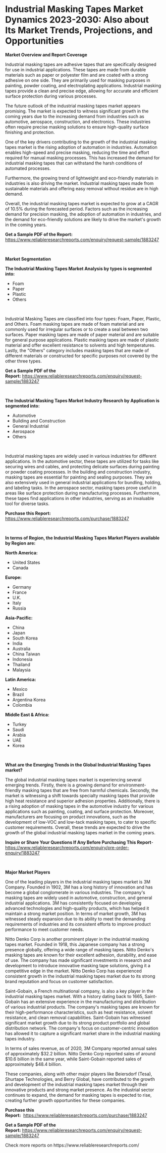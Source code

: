 <p><h1>Industrial Masking Tapes Market Dynamics 2023-2030: Also about Its Market Trends, Projections, and Opportunities</h1></p><p><strong>Market Overview and Report Coverage</strong></p>
<p><p>Industrial masking tapes are adhesive tapes that are specifically designed for use in industrial applications. These tapes are made from durable materials such as paper or polyester film and are coated with a strong adhesive on one side. They are primarily used for masking purposes in painting, powder coating, and electroplating applications. Industrial masking tapes provide a clean and precise edge, allowing for accurate and efficient surface protection during various processes.</p><p>The future outlook of the industrial masking tapes market appears promising. The market is expected to witness significant growth in the coming years due to the increasing demand from industries such as automotive, aerospace, construction, and electronics. These industries often require precise masking solutions to ensure high-quality surface finishing and protection.</p><p>One of the key drivers contributing to the growth of the industrial masking tapes market is the rising adoption of automation in industries. Automation enables high-speed and precise masking, reducing the time and effort required for manual masking processes. This has increased the demand for industrial masking tapes that can withstand the harsh conditions of automated processes.</p><p>Furthermore, the growing trend of lightweight and eco-friendly materials in industries is also driving the market. Industrial masking tapes made from sustainable materials and offering easy removal without residue are in high demand.</p><p>Overall, the industrial masking tapes market is expected to grow at a CAGR of 10.5% during the forecasted period. Factors such as the increasing demand for precision masking, the adoption of automation in industries, and the demand for eco-friendly solutions are likely to drive the market's growth in the coming years.</p></p>
<p><strong>Get a Sample PDF of the Report:</strong> <a href="https://www.reliableresearchreports.com/enquiry/request-sample/1883247">https://www.reliableresearchreports.com/enquiry/request-sample/1883247</a></p>
<p>&nbsp;</p>
<p><strong>Market Segmentation</strong></p>
<p><strong>The Industrial Masking Tapes Market Analysis by types is segmented into:</strong></p>
<p><ul><li>Foam</li><li>Paper</li><li>Plastic</li><li>Others</li></ul></p>
<p>&nbsp;</p>
<p><p>Industrial Masking Tapes are classified into four types: Foam, Paper, Plastic, and Others. Foam masking tapes are made of foam material and are commonly used for irregular surfaces or to create a seal between two surfaces. Paper masking tapes are made of paper material and are suitable for general purpose applications. Plastic masking tapes are made of plastic material and offer excellent resistance to solvents and high temperatures. Lastly, the "Others" category includes masking tapes that are made of different materials or constructed for specific purposes not covered by the other three types.</p></p>
<p><strong>Get a Sample PDF of the Report:</strong>&nbsp;<a href="https://www.reliableresearchreports.com/enquiry/request-sample/1883247">https://www.reliableresearchreports.com/enquiry/request-sample/1883247</a></p>
<p>&nbsp;</p>
<p><strong>The Industrial Masking Tapes Market Industry Research by Application is segmented into:</strong></p>
<p><ul><li>Automotive</li><li>Building and Construction</li><li>General Industrial</li><li>Aerospace</li><li>Others</li></ul></p>
<p>&nbsp;</p>
<p><p>Industrial masking tapes are widely used in various industries for different applications. In the automotive sector, these tapes are utilized for tasks like securing wires and cables, and protecting delicate surfaces during painting or powder coating processes. In the building and construction industry, masking tapes are essential for painting and sealing purposes. They are also extensively used in general industrial applications for bundling, holding, and labeling tasks. In the aerospace sector, masking tapes prove useful in areas like surface protection during manufacturing processes. Furthermore, these tapes find applications in other industries, serving as an invaluable tool for diverse tasks.</p></p>
<p><strong>Purchase this Report:</strong>&nbsp; <a href="https://www.reliableresearchreports.com/purchase/1883247">https://www.reliableresearchreports.com/purchase/1883247</a></p>
<p>&nbsp;</p>
<p><strong>In terms of Region, the Industrial Masking Tapes Market Players available by Region are:</strong></p>
<p>
    <p> <strong> North America: </strong>
        <ul>
            <li>United States</li>
            <li>Canada</li>
        </ul>
        </p> 
    <p> <strong> Europe: </strong>
        <ul>
            <li>Germany</li>
            <li>France</li>
            <li>U.K.</li>
            <li>Italy</li>
            <li>Russia</li>
        </ul>
        </p> 
    <p> <strong> Asia-Pacific: </strong>
        <ul>
            <li>China</li>
            <li>Japan</li>
            <li>South Korea</li>
            <li>India</li>
            <li>Australia</li>
            <li>China Taiwan</li>
            <li>Indonesia</li>
            <li>Thailand</li>
            <li>Malaysia</li>
        </ul>
        </p> 
    <p> <strong> Latin America: </strong>
        <ul>
            <li>Mexico</li>
            <li>Brazil</li>
            <li>Argentina Korea</li>
            <li>Colombia</li>
        </ul>
        </p> 
    <p> <strong> Middle East & Africa: </strong>
        <ul>
            <li>Turkey</li>
            <li>Saudi</li>
            <li>Arabia</li>
            <li>UAE</li>
            <li>Korea</li>
        </ul>
    </p>
    </p>
<p>&nbsp;</p>
<p><strong>What are the Emerging Trends in the Global Industrial Masking Tapes market?</strong></p>
<p><p>The global industrial masking tapes market is experiencing several emerging trends. Firstly, there is a growing demand for environment-friendly masking tapes that are free from harmful chemicals. Secondly, the market is witnessing a shift towards specialty masking tapes that provide high heat resistance and superior adhesion properties. Additionally, there is a rising adoption of masking tapes in the automotive industry for various applications such as painting, coating, and surface protection. Moreover, manufacturers are focusing on product innovations, such as the development of low-VOC and low-tack masking tapes, to cater to specific customer requirements. Overall, these trends are expected to drive the growth of the global industrial masking tapes market in the coming years.</p></p>
<p><strong>Inquire or Share Your Questions If Any Before Purchasing This Report</strong>- <a href="https://www.reliableresearchreports.com/enquiry/pre-order-enquiry/1883247">https://www.reliableresearchreports.com/enquiry/pre-order-enquiry/1883247</a></p>
<p>&nbsp;</p>
<p><strong>Major Market Players</strong></p>
<p><p>One of the leading players in the industrial masking tapes market is 3M Company. Founded in 1902, 3M has a long history of innovation and has become a global conglomerate in various industries. The company's masking tapes are widely used in automotive, construction, and general industrial applications. 3M has consistently focused on developing advanced technologies and high-quality products, which has helped it maintain a strong market position. In terms of market growth, 3M has witnessed steady expansion due to its ability to meet the demanding requirements of industries and its consistent efforts to improve product performance to meet customer needs.</p><p>Nitto Denko Corp is another prominent player in the industrial masking tapes market. Founded in 1918, this Japanese company has a strong presence globally, offering a wide range of masking tapes. Nitto Denko's masking tapes are known for their excellent adhesion, durability, and ease of use. The company has made significant investments in research and development to introduce innovative masking tape solutions, giving it a competitive edge in the market. Nitto Denko Corp has experienced consistent growth in the industrial masking tapes market due to its strong brand reputation and focus on customer satisfaction.</p><p>Saint-Gobain, a French multinational company, is also a key player in the industrial masking tapes market. With a history dating back to 1665, Saint-Gobain has an extensive experience in the manufacturing and distribution of various industrial products. The company's masking tapes are known for their high-performance characteristics, such as heat resistance, solvent resistance, and clean removal capabilities. Saint-Gobain has witnessed significant market growth due to its strong product portfolio and global distribution network. The company's focus on customer-centric innovation has allowed it to capture a significant market share in the industrial masking tapes industry.</p><p>In terms of sales revenue, as of 2020, 3M Company reported annual sales of approximately $32.2 billion. Nitto Denko Corp reported sales of around $10.6 billion in the same year, while Saint-Gobain reported sales of approximately $48.4 billion.</p><p>These companies, along with other major players like Beiersdorf (Tesa), Shurtape Technologies, and Berry Global, have contributed to the growth and development of the industrial masking tapes market through their innovative products and strong market presence. As the industrial sector continues to expand, the demand for masking tapes is expected to rise, creating further growth opportunities for these companies.</p></p>
<p><strong>Purchase this Report:</strong>&nbsp;&nbsp;<a href="https://www.reliableresearchreports.com/purchase/1883247">https://www.reliableresearchreports.com/purchase/1883247</a></p>
<p></p>
<p><strong>Get a Sample PDF of the Report:</strong>&nbsp;<a href="https://www.reliableresearchreports.com/enquiry/request-sample/1883247">https://www.reliableresearchreports.com/enquiry/request-sample/1883247</a></p>
<p>Check more reports on https://www.reliableresearchreports.com/</p>